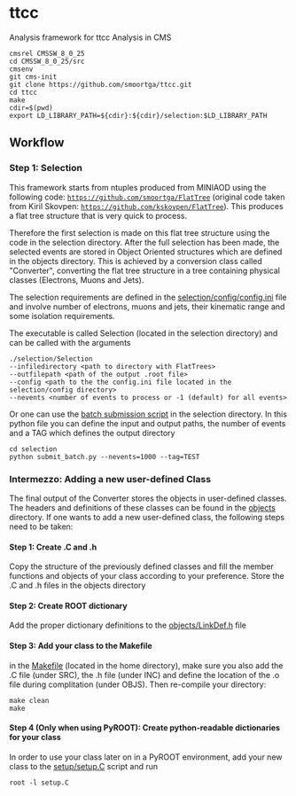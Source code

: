 # ttcc
Analysis framework for ttcc Analysis in CMS


```
cmsrel CMSSW_8_0_25
cd CMSSW_8_0_25/src
cmsenv
git cms-init
git clone https://github.com/smoortga/ttcc.git
cd ttcc
make
cdir=$(pwd)
export LD_LIBRARY_PATH=${cdir}:${cdir}/selection:$LD_LIBRARY_PATH
```

## Workflow
### Step 1: Selection
This framework starts from ntuples produced from MINIAOD using the following code: [```https://github.com/smoortga/FlatTree```](https://github.com/smoortga/FlatTree) (original code taken from Kiril Skovpen: [```https://github.com/kskovpen/FlatTree```](https://github.com/kskovpen/FlatTree)). This produces a flat tree structure that is very quick to process.

Therefore the first selection is made on this flat tree structure using the code in the selection directory. After the full selection has been made, the selected events are stored in Object Oriented structures which are defined in the objects directory. This is achieved by a conversion class called "Converter", converting the flat tree structure in a tree containing physical classes (Electrons, Muons and Jets).

The selection requirements are defined in the [selection/config/config.ini](https://github.com/smoortga/ttcc/blob/master/selection/config/config.ini) file and involve number of electrons, muons and jets, their kinematic range and some isolation requirements.

The executable is called Selection (located in the selection directory) and can be called with the arguments

```
./selection/Selection
--infiledirectory <path to directory with FlatTrees>
--outfilepath <path of the output .root file>
--config <path to the the config.ini file located in the selection/config directory>
--nevents <number of events to process or -1 (default) for all events>
```

Or one can use the [batch submission script](https://github.com/smoortga/ttcc/blob/master/selection/submit_batch.py) in the selection directory. In this python file you can define the input and output paths, the number of events and a TAG which defines the output directory
```
cd selection
python submit_batch.py --nevents=1000 --tag=TEST
```
### Intermezzo: Adding a new user-defined Class
The final output of the Converter stores the objects in user-defined classes. The headers and definitions of these classes can be found in the [objects](https://github.com/smoortga/ttcc/blob/master/objects) directory. If one wants to add a new user-defined class, the following steps need to be taken:
#### Step 1: Create .C and .h
Copy the structure of the previously defined classes and fill the member functions and objects of your class according to your preference. Store the .C and .h files in the objects directory
#### Step 2: Create ROOT dictionary
Add the proper dictionary definitions to the [objects/LinkDef.h](https://github.com/smoortga/ttcc/blob/master/objects/LinkDef.h) file
#### Step 3: Add your class to the Makefile
in the [Makefile](https://github.com/smoortga/ttcc/blob/master/Makefile) (located in the home directory), make sure you also add the .C file (under SRC), the .h file (under INC) and define the location of the .o file during complitation (under OBJS). Then re-compile your directory:
```
make clean
make
```
#### Step 4 (Only when using PyROOT): Create python-readable dictionaries for your class 
In order to use your class later on in a PyROOT environment, add your new class to the [setup/setup.C](https://github.com/smoortga/ttcc/blob/master/setup/setup.h) script and run
```
root -l setup.C
```
